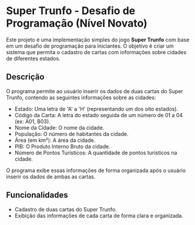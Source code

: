 # Super Trunfo - Desafio de Programação (Nível Novato)

Este projeto é uma implementação simples do jogo **Super Trunfo** com base em um desafio de programação para iniciantes. O objetivo é criar um sistema que permita o cadastro de cartas com informações sobre cidades de diferentes estados.

## Descrição

O programa permite ao usuário inserir os dados de duas cartas do Super Trunfo, contendo as seguintes informações sobre as cidades:

- Estado: Uma letra de 'A' a 'H' (representando um dos oito estados).
- Código da Carta: A letra do estado seguida de um número de 01 a 04 (ex: A01, B03).
- Nome da Cidade: O nome da cidade.
- População: O número de habitantes da cidade.
- Área (em km²): A área da cidade.
- PIB: O Produto Interno Bruto da cidade.
- Número de Pontos Turísticos: A quantidade de pontos turísticos na cidade.

O programa exibe essas informações de forma organizada após o usuário inserir os dados de ambas as cartas.

## Funcionalidades

- Cadastro de duas cartas do Super Trunfo.
- Exibição das informações de cada carta de forma clara e organizada.